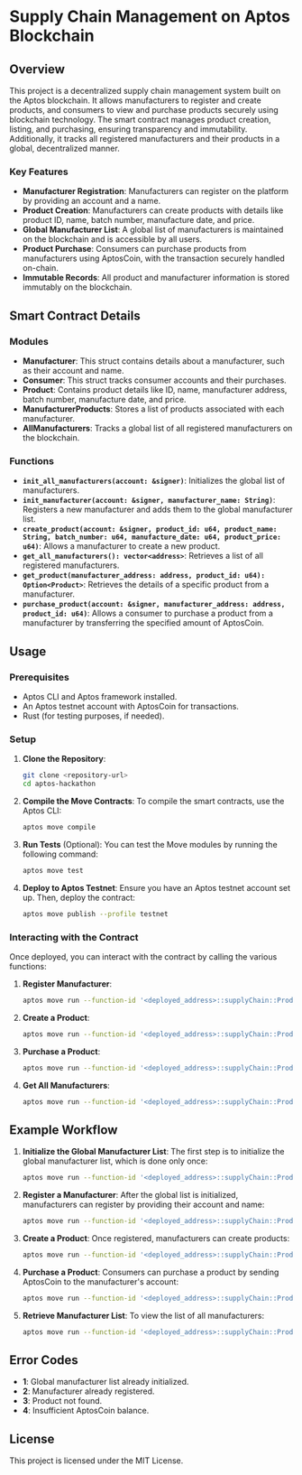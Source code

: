 # Supply Chain Management on Aptos Blockchain

## Overview

This project is a decentralized supply chain management system built on the Aptos blockchain. It allows manufacturers to register and create products, and consumers to view and purchase products securely using blockchain technology. The smart contract manages product creation, listing, and purchasing, ensuring transparency and immutability. Additionally, it tracks all registered manufacturers and their products in a global, decentralized manner.

### Key Features
- **Manufacturer Registration**: Manufacturers can register on the platform by providing an account and a name.
- **Product Creation**: Manufacturers can create products with details like product ID, name, batch number, manufacture date, and price.
- **Global Manufacturer List**: A global list of manufacturers is maintained on the blockchain and is accessible by all users.
- **Product Purchase**: Consumers can purchase products from manufacturers using AptosCoin, with the transaction securely handled on-chain.
- **Immutable Records**: All product and manufacturer information is stored immutably on the blockchain.

## Smart Contract Details

### Modules
- **Manufacturer**: This struct contains details about a manufacturer, such as their account and name.
- **Consumer**: This struct tracks consumer accounts and their purchases.
- **Product**: Contains product details like ID, name, manufacturer address, batch number, manufacture date, and price.
- **ManufacturerProducts**: Stores a list of products associated with each manufacturer.
- **AllManufacturers**: Tracks a global list of all registered manufacturers on the blockchain.

### Functions
- **`init_all_manufacturers(account: &signer)`**: Initializes the global list of manufacturers.
- **`init_manufacturer(account: &signer, manufacturer_name: String)`**: Registers a new manufacturer and adds them to the global manufacturer list.
- **`create_product(account: &signer, product_id: u64, product_name: String, batch_number: u64, manufacture_date: u64, product_price: u64)`**: Allows a manufacturer to create a new product.
- **`get_all_manufacturers(): vector<address>`**: Retrieves a list of all registered manufacturers.
- **`get_product(manufacturer_address: address, product_id: u64): Option<Product>`**: Retrieves the details of a specific product from a manufacturer.
- **`purchase_product(account: &signer, manufacturer_address: address, product_id: u64)`**: Allows a consumer to purchase a product from a manufacturer by transferring the specified amount of AptosCoin.

## Usage

### Prerequisites

- Aptos CLI and Aptos framework installed.
- An Aptos testnet account with AptosCoin for transactions.
- Rust (for testing purposes, if needed).

### Setup

1. **Clone the Repository**:
    ```bash
    git clone <repository-url>
    cd aptos-hackathon
    ```

2. **Compile the Move Contracts**:
    To compile the smart contracts, use the Aptos CLI:
    ```bash
    aptos move compile
    ```

3. **Run Tests** (Optional):
    You can test the Move modules by running the following command:
    ```bash
    aptos move test
    ```

4. **Deploy to Aptos Testnet**:
    Ensure you have an Aptos testnet account set up. Then, deploy the contract:
    ```bash
    aptos move publish --profile testnet
    ```

### Interacting with the Contract

Once deployed, you can interact with the contract by calling the various functions:

1. **Register Manufacturer**:
    ```bash
    aptos move run --function-id '<deployed_address>::supplyChain::Product::init_manufacturer' --args <manufacturer_name>
    ```

2. **Create a Product**:
    ```bash
    aptos move run --function-id '<deployed_address>::supplyChain::Product::create_product' --args <product_id> <product_name> <batch_number> <manufacture_date> <price>
    ```

3. **Purchase a Product**:
    ```bash
    aptos move run --function-id '<deployed_address>::supplyChain::Product::purchase_product' --args <manufacturer_address> <product_id>
    ```

4. **Get All Manufacturers**:
    ```bash
    aptos move run --function-id '<deployed_address>::supplyChain::Product::get_all_manufacturers'
    ```

## Example Workflow

1. **Initialize the Global Manufacturer List**:
    The first step is to initialize the global manufacturer list, which is done only once:
    ```bash
    aptos move run --function-id '<deployed_address>::supplyChain::Product::init_all_manufacturers'
    ```

2. **Register a Manufacturer**:
    After the global list is initialized, manufacturers can register by providing their account and name:
    ```bash
    aptos move run --function-id '<deployed_address>::supplyChain::Product::init_manufacturer' --args '<manufacturer_name>'
    ```

3. **Create a Product**:
    Once registered, manufacturers can create products:
    ```bash
    aptos move run --function-id '<deployed_address>::supplyChain::Product::create_product' --args <product_id> <product_name> <batch_number> <manufacture_date> <price>
    ```

4. **Purchase a Product**:
    Consumers can purchase a product by sending AptosCoin to the manufacturer's account:
    ```bash
    aptos move run --function-id '<deployed_address>::supplyChain::Product::purchase_product' --args <manufacturer_address> <product_id>
    ```

5. **Retrieve Manufacturer List**:
    To view the list of all manufacturers:
    ```bash
    aptos move run --function-id '<deployed_address>::supplyChain::Product::get_all_manufacturers'
    ```

## Error Codes

- **1**: Global manufacturer list already initialized.
- **2**: Manufacturer already registered.
- **3**: Product not found.
- **4**: Insufficient AptosCoin balance.

## License

This project is licensed under the MIT License.
